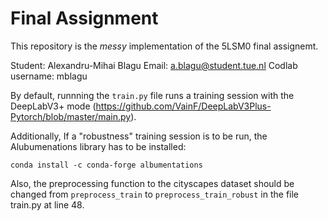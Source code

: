 # Final Assignment

This repository is the *messy* implementation of the 5LSM0 final assignemt.

Student: Alexandru-Mihai Blagu
Email: a.blagu@student.tue.nl
Codlab username: mblagu

By default, runnning the `train.py` file runs a training session with the DeepLabV3+ mode (https://github.com/VainF/DeepLabV3Plus-Pytorch/blob/master/main.py).

Additionally, If a "robustness" training session is to be run, the Alubumenations library has to be installed:

`conda install -c conda-forge albumentations`

Also, the preprocessing function to the cityscapes dataset should be changed from `preprocess_train` to `preprocess_train_robust` in the file train.py at line 48.